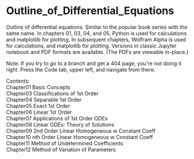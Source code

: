 # Outline_of_Differential_Equations
Outline of differential equations. Similar to the popular book series with the same name. In chapters 01, 03, 04, and 05, Python is used for calculations and matplotlib for plotting. In subsequent chapters, Wolfram Alpha is used for calculations, and matplotlib for plotting. Versions in classic Jupyter notebook and PDF formats are available.  (The PDFs are viewable in-place.)

Note: If you try to go to a branch and get a 404 page, you're not doing it right. Press the Code tab, upper left, and navigate from there.  

Contents:  
Chapter01 Basic Concepts  
Chapter03 Classifications of 1st Order  
Chapter04 Separable 1st Order  
Chapter05 Exact 1st Order  
Chapter06 Linear 1st Order  
Chapter07 Applications of 1st Order ODEs    
Chapter08 Linear ODEs: Theory of Solutions    
Chapter09 2nd Order Linear Homogeneous w Constant Coeff  
Chapter10 nth Order Linear Homogeneous w Constant Coeff  
Chapter11 Method of Undetermined Coefficients  
Chapter12 Method of Variation of Parameters  



